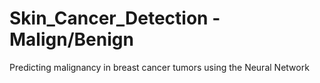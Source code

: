 # Skin_Cancer_Detection - Malign/Benign
  Predicting malignancy in breast cancer tumors using the Neural Network
